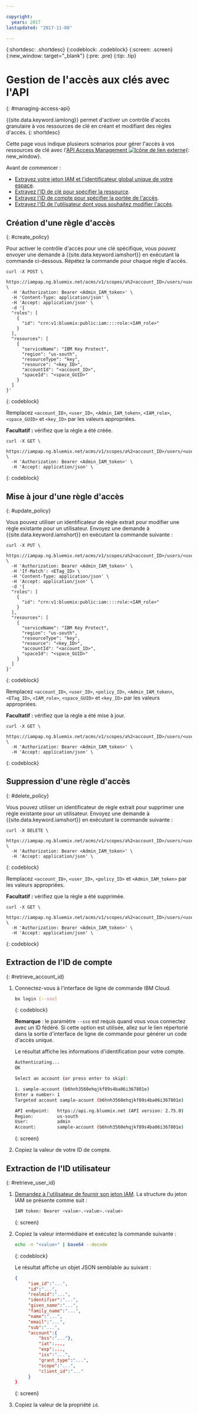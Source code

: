 ```yaml
---

copyright:
  years: 2017
lastupdated: "2017-11-08"

---
```


{:shortdesc: .shortdesc}
{:codeblock: .codeblock}
{:screen: .screen}
{:new_window: target="_blank"}
{:pre: .pre}
{:tip: .tip}

# Gestion de l'accès aux clés avec l'API
{: #managing-access-api}

{{site.data.keyword.iamlong}} permet d'activer un contrôle d'accès granulaire à vos ressources de clé en créant et modifiant des règles d'accès.
{: shortdesc}

Cette page vous indique plusieurs scénarios pour gérer l'accès à vos ressources de clé avec l'[API Access Management ![Icône de lien externe](../../icons/launch-glyph.svg "Icône de lien externe")](https://iampap.ng.bluemix.net/v1/docs/#!/Access_Policies/){: new_window}.


Avant de commencer :
- [Extrayez votre jeton IAM et l'identificateur global unique de votre espace](/docs/services/keymgmt/keyprotect_authentication.html).
- [Extrayez l'ID de clé pour spécifier la ressource](/docs/services/keymgmt/keyprotect_view_keys.html).
- [Extrayez l'ID de compte pour spécifier la portée de l'accès](keyprotect_manage_access_api.html#retrieve_account_ID).
- [Extrayez l'ID de l'utilisateur dont vous souhaitez modifier l'accès](keyprotect_manage_access_api.html#retrieve_user_ID).

## Création d'une règle d'accès
{: #create_policy}

Pour activer le contrôle d'accès pour une clé spécifique, vous pouvez envoyer une demande à {{site.data.keyword.iamshort}} en exécutant la commande ci-dessous. Répétez la commande pour chaque règle d'accès.

```cURL
curl -X POST \
  https://iampap.ng.bluemix.net/acms/v1/scopes/a%2<account_ID>/users/<user_ID>/policies \
  -H 'Authorization: Bearer <Admin_IAM_token>' \
  -H 'Content-Type: application/json' \
  -H 'Accept: application/json' \
  -d '{
  "roles": [
    {
      "id": "crn:v1:bluemix:public:iam::::role:<IAM_role>"
    }
  ],
  "resources": [
    {
      "serviceName": "IBM Key Protect",
      "region": "us-south",
      "resourceType": "key",
      "resource": "<key_ID>",
      "accountId": "<account_ID>",
      "spaceId": "<space_GUID>"
    }
  ]
}'
```
{: codeblock}

Remplacez `<account_ID>`, `<user_ID>`, `<Admin_IAM_token>`, `<IAM_role>`, `<space_GUID>` et `<key_ID>` par les valeurs appropriées.

**Facultatif :** vérifiez que la règle a été créée.

```cURL
curl -X GET \
  https://iampap.ng.bluemix.net/acms/v1/scopes/a%2<account_ID>/users/<user_ID>/policies \
  -H 'Authorization: Bearer <Admin_IAM_token>' \
  -H 'Accept: application/json' \
```
{: codeblock}


## Mise à jour d'une règle d'accès
{: #update_policy}

Vous pouvez utiliser un identificateur de règle extrait pour modifier une règle existante pour un utilisateur. Envoyez une demande à {{site.data.keyword.iamshort}} en exécutant la commande suivante :

```cURL
curl -X PUT \
  https://iampap.ng.bluemix.net/acms/v1/scopes/a%2<account_ID>/users/<user_ID>/policies/<policy_ID> \
  -H 'Authorization: Bearer <Admin_IAM_token>' \
  -H 'If-Match': <ETag_ID> \
  -H 'Content-Type: application/json' \
  -H 'Accept: application/json' \
  -d '{
  "roles": [
    {
      "id": "crn:v1:bluemix:public:iam::::role:<IAM_role>"
    }
  ],
  "resources": [
    {
      "serviceName": "IBM Key Protect",
      "region": "us-south",
      "resourceType": "key",
      "resource": "<key_ID>",
      "accountId": "<account_ID>",
      "spaceId": "<space_GUID>"
    }
  ]
}'
```
{: codeblock}

Remplacez `<account_ID>`, `<user_ID>`, `<policy_ID>`, `<Admin_IAM_token>`, `<ETag_ID>`, `<IAM_role>`, `<space_GUID>` et `<key_ID>` par les valeurs appropriées.

**Facultatif :** vérifiez que la règle a été mise à jour.

```cURL
curl -X GET \
  https://iampap.ng.bluemix.net/acms/v1/scopes/a%2<account_ID>/users/<user_ID>/policies \
  -H 'Authorization: Bearer <Admin_IAM_token>' \
  -H 'Accept: application/json' \
```
{: codeblock}

## Suppression d'une règle d'accès
{: #delete_policy}

Vous pouvez utiliser un identificateur de règle extrait pour supprimer une règle existante pour un utilisateur. Envoyez une demande à {{site.data.keyword.iamshort}} en exécutant la commande suivante :

```cURL
curl -X DELETE \
  https://iampap.ng.bluemix.net/acms/v1/scopes/a%2<account_ID>/users/<user_ID>/policies/<policy_ID> \
  -H 'Authorization: Bearer <Admin_IAM_token>' \
  -H 'Accept: application/json' \
```
{: codeblock}

Remplacez `<account_ID>`, `<user_ID>`, `<policy_ID>` et `<Admin_IAM_token>` par les valeurs appropriées.

**Facultatif :** vérifiez que la règle a été supprimée.

```cURL
curl -X GET \
  https://iampap.ng.bluemix.net/acms/v1/scopes/a%2<account_ID>/users/<user_ID>/policies \
  -H 'Authorization: Bearer <Admin_IAM_token>' \
  -H 'Accept: application/json' \
```
{: codeblock}

## Extraction de l'ID de compte
{: #retrieve_account_id}

1. Connectez-vous à l'interface de ligne de commande IBM Cloud.
    ```sh
    bx login [--sso]
    ```
    {: codeblock}

    **Remarque** : le paramètre `--sso` est requis quand vous vous connectez avec un ID fédéré. Si cette option est utilisée, allez sur le lien répertorié dans la sortie d'interface de ligne de commande pour générer un code d'accès unique.

    Le résultat affiche les informations d'identification pour votre compte.

    ```sh
    Authenticating...
    OK

    Select an account (or press enter to skip):

    1. sample-account (b6hnh3560ehqjkf89s4ba06i367801e)
    Enter a number> 1
    Targeted account sample-acount (b6hnh3560ehqjkf89s4ba06i367801e)

    API endpoint:   https://api.ng.bluemix.net (API version: 2.75.0)
    Region:         us-south
    User:           admin
    Account:        sample-account (b6hnh3560ehqjkf89s4ba06i367801e)
    ```
    {: screen}
2. Copiez la valeur de votre ID de compte.

## Extraction de l'ID utilisateur
{: #retrieve_user_id}

1. [Demandez à l'utilisateur de fournir son jeton IAM](/docs/services/keymgmt/keyprotect_authentication.html#retrieve_token).
    La structure du jeton IAM se présente comme suit :

    ```sh
    IAM token: Bearer <value>.<value>.<value>
    ```
    {: screen}

2. Copiez la valeur intermédiaire et exécutez la commande suivante :
    ```sh
    echo -n "<value>" | base64 --decode
    ```
    {: codeblock}

    Le résultat affiche un objet JSON semblable au suivant :
   ```json
   {
        "iam_id":"...",
        "id":"...",
        "realmid":"...",
        "identifier":"...",
        "given_name":"...",
        "family_name":"...",
        "name":"...",
        "email":"...",
        "sub":"...",
        "account":{
            "bss":"..."},
            "iat":...,
            "exp":...,
            "iss":"...",
            "grant_type":"...",
            "scope":"...",
            "client_id":"..."
        }
   }
   ```
   {: screen}

4. Copiez la valeur de la propriété `id`.
